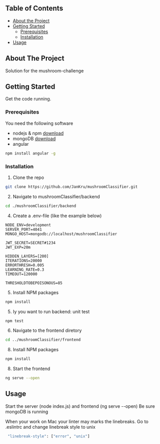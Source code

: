 
## Table of Contents

* [About the Project](#about-the-project)
* [Getting Started](#getting-started)
  * [Prerequisites](#prerequisites)
  * [Installation](#installation)
* [Usage](#usage)


## About The Project

Solution for the mushroom-challenge

## Getting Started

Get the code running.

### Prerequisites

You need the following software

* nodejs & npm [download](https://www.nodejs.org)
* mongoDB [download](https://www.mongodb.com/download-center/community)
* angular 

```sh
npm install angular -g
```

### Installation

1. Clone the repo
```sh
git clone https://github.com/JanKru/mushroomClassifier.git
```
2. Navigate to mushroomClassifier/backend
```sh
cd ./mushroomClassifier/backend
```
4. Create a .env-file (like the example below)
```JS
NODE_ENV=development
SERVER_PORT=4041
MONGO_HOST=mongodb://localhost/mushroomClassifier

JWT_SECRET=SECRET#1234
JWT_EXP=20m

HIDDEN_LAYERS=[200]
ITERATIONS=20000
ERRORTHRESH=0.005
LEARNING_RATE=0.3
TIMEOUT=120000

THRESHOLDTOBEPOISONOUS=85
```
5. Install NPM packages
```sh
npm install
```

5. Iy you want to run backend: unit test
```sh
npm test
```

6. Navigate to the frontend diretory

```sh
cd ../mushroomClassifier/frontend
```
8. Install NPM packages
```sh
npm install
```

8. Start the frontend
```sh
ng serve --open
```
## Usage

Start the server (node index.js) and frontend (ng serve --open) 
Be sure mongoDB is running

When your work on Mac your linter may marks the linebreaks. Go to .eslintrc and change linebreak style to unix

```sh
 "linebreak-style": ["error", "unix"]
 ```